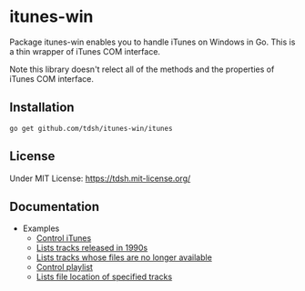 # itunes-win

Package itunes-win enables you to handle iTunes on Windows in Go. This is
a thin wrapper of iTunes COM interface.

Note this library doesn't relect all of the methods and the properties of
iTunes COM interface.

## Installation

    go get github.com/tdsh/itunes-win/itunes

## License

Under MIT License: https://tdsh.mit-license.org/

## Documentation

- Examples
  - [Control iTunes](https://github.com/tdsh/itunes-win/blob/master/examples/itunes_example.go)
  - [Lists tracks released in 1990s](https://github.com/tdsh/itunes-win/blob/master/examples/list_90s_music.go)
  - [Lists tracks whose files are no longer available](https://github.com/tdsh/itunes-win/blob/master/examples/list_dead_tracks.go)
  - [Control playlist](https://github.com/tdsh/itunes-win/blob/master/examples/playlist_example.go)
  - [Lists file location of specified tracks](https://github.com/tdsh/itunes-win/blob/master/examples/search_location.go)
